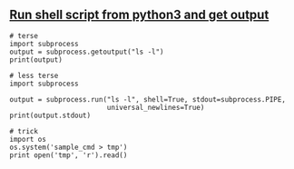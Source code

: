 ## [Run shell script from python3 and get output](https://stackoverflow.com/questions/4760215/running-shell-command-and-capturing-the-output)

```
# terse
import subprocess
output = subprocess.getoutput("ls -l")
print(output)

# less terse
import subprocess

output = subprocess.run("ls -l", shell=True, stdout=subprocess.PIPE, 
                        universal_newlines=True)
print(output.stdout)

# trick
import os
os.system('sample_cmd > tmp')
print open('tmp', 'r').read()
```
